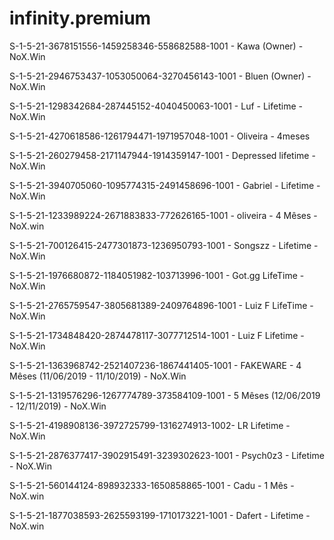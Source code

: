 # infinity.premium

S-1-5-21-3678151556-1459258346-558682588-1001 - Kawa (Owner) - NoX.Win

S-1-5-21-2946753437-1053050064-3270456143-1001 - Bluen (Owner) - NoX.Win

S-1-5-21-1298342684-287445152-4040450063-1001 - Luf - Lifetime - NoX.Win

S-1-5-21-4270618586-1261794471-1971957048-1001 - Oliveira - 4meses

S-1-5-21-260279458-2171147944-1914359147-1001 - Depressed lifetime - NoX.Win

S-1-5-21-3940705060-1095774315-2491458696-1001 - Gabriel - Lifetime - NoX.Win

S-1-5-21-1233989224-2671883833-772626165-1001 - oliveira - 4 Mêses - NoX.win

S-1-5-21-700126415-2477301873-1236950793-1001 - Songszz - Lifetime - NoX.Win

S-1-5-21-1976680872-1184051982-103713996-1001 - Got.gg LifeTime - NoX.Win

S-1-5-21-2765759547-3805681389-2409764896-1001 - Luiz F LifeTime - NoX.Win

 S-1-5-21-1734848420-2874478117-3077712514-1001 - Luiz F Lifetime - NoX.Win
 
S-1-5-21-1363968742-2521407236-1867441405-1001 - FAKEWARE - 4 Mêses (11/06/2019 - 11/10/2019) - NoX.Win

S-1-5-21-1319576296-1267774789-373584109-1001 - 5 Mêses (12/06/2019 - 12/11/2019) - NoX.Win

S-1-5-21-4198908136-3972725799-1316274913-1002- LR Lifetime - NoX.Win

S-1-5-21-2876377417-3902915491-3239302623-1001 - Psych0z3 - Lifetime - NoX.Win

S-1-5-21-560144124-898932333-1650858865-1001 - Cadu - 1 Mês - NoX.win

S-1-5-21-1877038593-2625593199-1710173221-1001 - Dafert - Lifetime - NoX.win
